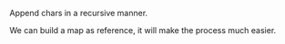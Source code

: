 
Append chars in a recursive manner.

We can build a map as reference, it will make the process much easier.

